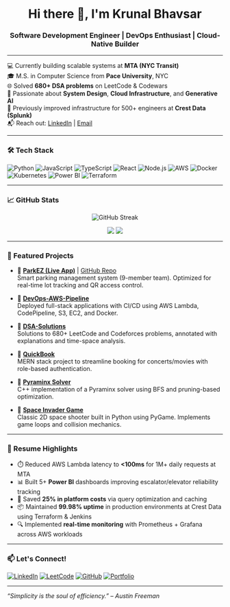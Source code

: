 <h1 align="center">Hi there 👋, I'm Krunal Bhavsar</h1>
<h3 align="center">Software Development Engineer | DevOps Enthusiast | Cloud-Native Builder</h3>

---

💻 Currently building scalable systems at **MTA (NYC Transit)**  
🎓 M.S. in Computer Science from **Pace University**, NYC  
🌐 Solved **680+ DSA problems** on LeetCode & Codewars  
🚀 Passionate about **System Design**, **Cloud Infrastructure**, and **Generative AI**  
🔧 Previously improved infrastructure for 500+ engineers at **Crest Data (Splunk)**  
📬 Reach out: [LinkedIn](https://linkedin.com/in/krunalbhavsar) | [Email](mailto:krunal061599@gmail.com)

---

### 🛠️ Tech Stack

![Python](https://img.shields.io/badge/Python-3776AB?style=for-the-badge&logo=python&logoColor=white)
![JavaScript](https://img.shields.io/badge/JavaScript-F7DF1E?style=for-the-badge&logo=javascript&logoColor=black)
![TypeScript](https://img.shields.io/badge/TypeScript-3178C6?style=for-the-badge&logo=typescript&logoColor=white)
![React](https://img.shields.io/badge/React-20232A?style=for-the-badge&logo=react&logoColor=61DAFB)
![Node.js](https://img.shields.io/badge/Node.js-339933?style=for-the-badge&logo=node.js&logoColor=white)
![AWS](https://img.shields.io/badge/AWS-232F3E?style=for-the-badge&logo=amazon-aws&logoColor=white)
![Docker](https://img.shields.io/badge/Docker-2496ED?style=for-the-badge&logo=docker&logoColor=white)
![Kubernetes](https://img.shields.io/badge/Kubernetes-326CE5?style=for-the-badge&logo=kubernetes&logoColor=white)
![Power BI](https://img.shields.io/badge/PowerBI-F2C811?style=for-the-badge&logo=powerbi&logoColor=black)
![Terraform](https://img.shields.io/badge/Terraform-844FBA?style=for-the-badge&logo=terraform&logoColor=white)

---

### 📈 GitHub Stats

<p align="center">
  <img src="https://github-readme-streak-stats.herokuapp.com?user=krunalbhavsar&theme=tokyonight" alt="GitHub Streak" />
</p>

<p align="center">
  <img src="https://github-readme-stats.vercel.app/api?username=krunalbhavsar&show_icons=true&theme=tokyonight" />
  <img src="https://github-readme-stats.vercel.app/api/top-langs/?username=krunalbhavsar&layout=compact&theme=tokyonight" />
</p>

---

### 🚀 Featured Projects

- 🔗 [**ParkEZ (Live App)**](https://parkez.gruevy.com) | [GitHub Repo](https://github.com/krunalbhavsar/ParkEZ)  
  Smart parking management system (9-member team). Optimized for real-time lot tracking and QR access control.

- 🔗 [**DevOps-AWS-Pipeline**](https://github.com/krunalbhavsar/aws-devops-pipeline)  
  Deployed full-stack applications with CI/CD using AWS Lambda, CodePipeline, S3, EC2, and Docker.

- 🔗 [**DSA-Solutions**](https://github.com/krunalbhavsar/dsa-solutions)  
  Solutions to 680+ LeetCode and Codeforces problems, annotated with explanations and time-space analysis.

- 🔗 [**QuickBook**](https://github.com/krunalbhavsar/quick-book)  
  MERN stack project to streamline booking for concerts/movies with role-based authentication.

- 🔗 [**Pyraminx Solver**](https://github.com/krunalbhavsar/pyraminx-solver)  
  C++ implementation of a Pyraminx solver using BFS and pruning-based optimization.

- 🔗 [**Space Invader Game**](https://github.com/krunalbhavsar/space-invader)  
  Classic 2D space shooter built in Python using PyGame. Implements game loops and collision mechanics.

---

### 🎯 Resume Highlights

- ⏱️ Reduced AWS Lambda latency to **<100ms** for 1M+ daily requests at MTA  
- 📊 Built 5+ **Power BI** dashboards improving escalator/elevator reliability tracking  
- 💸 Saved **25% in platform costs** via query optimization and caching  
- 📦 Maintained **99.98% uptime** in production environments at Crest Data using Terraform & Jenkins  
- 🔍 Implemented **real-time monitoring** with Prometheus + Grafana across AWS workloads

---

### 📫 Let's Connect!

[![LinkedIn](https://img.shields.io/badge/-LinkedIn-blue?style=for-the-badge&logo=Linkedin&logoColor=white)](https://linkedin.com/in/krunalbhavsar)
[![LeetCode](https://img.shields.io/badge/-LeetCode-orange?style=for-the-badge&logo=leetcode&logoColor=white)](https://leetcode.com/krunalbhavsar)
[![GitHub](https://img.shields.io/badge/-GitHub-black?style=for-the-badge&logo=github&logoColor=white)](https://github.com/krunalbhavsar)
[![Portfolio](https://img.shields.io/badge/-Portfolio-181717?style=for-the-badge&logo=github&logoColor=white)](https://your-portfolio-link.com)

---

_“Simplicity is the soul of efficiency.” – Austin Freeman_
